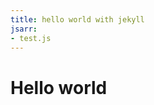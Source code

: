 ```yaml
---
title: hello world with jekyll
jsarr:
- test.js
---
```


# Hello world

<div id="chart_div" style="width: 900px; height: 500px;"></div>

